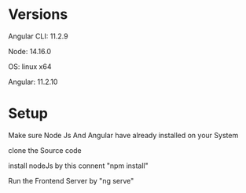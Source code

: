 <h1> Versions </h1>
<p>Angular CLI: 11.2.9 </p>
<p>Node: 14.16.0  </p>
<p>OS: linux x64  </p>

<p>Angular: 11.2.10</p>
<p
... animations, common, compiler, compiler-cli, core, forms
... platform-browser, platform-browser-dynamic, router
Ivy Workspace: Yes
</p>


<h1> Setup </h1>
<p>Make sure Node Js And Angular have already installed on your System </p>
<p> clone the Source code </p>
<p> install nodeJs by this connent "npm install" </p>
<p> Run the Frontend Server by  "ng serve" </p>
